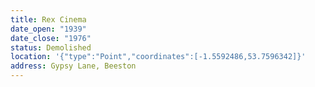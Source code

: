 ```yaml
---
title: Rex Cinema
date_open: "1939"
date_close: "1976"
status: Demolished
location: '{"type":"Point","coordinates":[-1.5592486,53.7596342]}'
address: Gypsy Lane, Beeston
---
```

